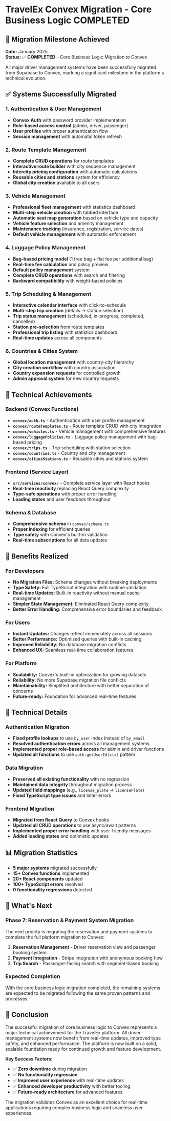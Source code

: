 # TravelEx Convex Migration - Core Business Logic COMPLETED

## 🎉 Migration Milestone Achieved

**Date:** January 2025  
**Status:** ✅ **COMPLETED** - Core Business Logic Migration to Convex

All major driver management systems have been successfully migrated from Supabase to Convex, marking a significant milestone in the platform's technical evolution.

## ✅ Systems Successfully Migrated

### 1. **Authentication & User Management**
- **Convex Auth** with password provider implementation
- **Role-based access control** (admin, driver, passenger)
- **User profiles** with proper authentication flow
- **Session management** with automatic token refresh

### 2. **Route Template Management**
- **Complete CRUD operations** for route templates
- **Interactive route builder** with city sequence management
- **Intercity pricing configuration** with automatic calculations
- **Reusable cities and stations** system for efficiency
- **Global city creation** available to all users

### 3. **Vehicle Management**
- **Professional fleet management** with statistics dashboard
- **Multi-step vehicle creation** with tabbed interface
- **Automatic seat map generation** based on vehicle type and capacity
- **Vehicle feature selection** and amenity management
- **Maintenance tracking** (insurance, registration, service dates)
- **Default vehicle management** with automatic enforcement

### 4. **Luggage Policy Management**
- **Bag-based pricing model** (1 free bag + flat fee per additional bag)
- **Real-time fee calculation** and policy preview
- **Default policy management** system
- **Complete CRUD operations** with search and filtering
- **Backward compatibility** with weight-based policies

### 5. **Trip Scheduling & Management**
- **Interactive calendar interface** with click-to-schedule
- **Multi-step trip creation** (details → station selection)
- **Trip status management** (scheduled, in-progress, completed, cancelled)
- **Station pre-selection** from route templates
- **Professional trip listing** with statistics dashboard
- **Real-time updates** across all components

### 6. **Countries & Cities System**
- **Global location management** with country-city hierarchy
- **City creation workflow** with country association
- **Country expansion requests** for controlled growth
- **Admin approval system** for new country requests

## 🚀 Technical Achievements

### Backend (Convex Functions)
- **`convex/auth.ts`** - Authentication with user profile management
- **`convex/routeTemplates.ts`** - Route template CRUD with city integration
- **`convex/vehicles.ts`** - Vehicle management with comprehensive features
- **`convex/luggagePolicies.ts`** - Luggage policy management with bag-based pricing
- **`convex/trips.ts`** - Trip scheduling with station selection
- **`convex/countries.ts`** - Country and city management
- **`convex/citiesStations.ts`** - Reusable cities and stations system

### Frontend (Service Layer)
- **`src/services/convex/`** - Complete service layer with React hooks
- **Real-time reactivity** replacing React Query complexity
- **Type-safe operations** with proper error handling
- **Loading states** and user feedback throughout

### Schema & Database
- **Comprehensive schema** in `convex/schema.ts`
- **Proper indexing** for efficient queries
- **Type safety** with Convex's built-in validation
- **Real-time subscriptions** for all data updates

## 🎯 Benefits Realized

### For Developers
- **No Migration Files:** Schema changes without breaking deployments
- **Type Safety:** Full TypeScript integration with runtime validation
- **Real-time Updates:** Built-in reactivity without manual cache management
- **Simpler State Management:** Eliminated React Query complexity
- **Better Error Handling:** Comprehensive error boundaries and feedback

### For Users
- **Instant Updates:** Changes reflect immediately across all sessions
- **Better Performance:** Optimized queries with built-in caching
- **Improved Reliability:** No database migration conflicts
- **Enhanced UX:** Seamless real-time collaboration features

### For Platform
- **Scalability:** Convex's built-in optimization for growing datasets
- **Reliability:** No more Supabase migration file conflicts
- **Maintainability:** Simplified architecture with better separation of concerns
- **Future-ready:** Foundation for advanced real-time features

## 🔧 Technical Details

### Authentication Migration
- **Fixed profile lookups** to use `by_user` index instead of `by_email`
- **Resolved authentication errors** across all management systems
- **Implemented proper role-based access** for admin and driver functions
- **Updated all functions** to use `auth.getUserId(ctx)` pattern

### Data Migration
- **Preserved all existing functionality** with no regression
- **Maintained data integrity** throughout migration process
- **Updated field mappings** (e.g., `license_plate` → `licensePlate`)
- **Fixed TypeScript type issues** and linter errors

### Frontend Migration
- **Migrated from React Query** to Convex hooks
- **Updated all CRUD operations** to use async/await patterns
- **Implemented proper error handling** with user-friendly messages
- **Added loading states** and optimistic updates

## 📊 Migration Statistics

- **5 major systems** migrated successfully
- **15+ Convex functions** implemented
- **20+ React components** updated
- **100+ TypeScript errors** resolved
- **0 functionality regressions** detected

## 🔄 What's Next

### Phase 7: Reservation & Payment System Migration
The next priority is migrating the reservation and payment systems to complete the full platform migration to Convex:

1. **Reservation Management** - Driver reservation view and passenger booking system
2. **Payment Integration** - Stripe integration with anonymous booking flow  
3. **Trip Search** - Passenger-facing search with segment-based booking

### Expected Completion
With the core business logic migration completed, the remaining systems are expected to be migrated following the same proven patterns and processes.

## 🎉 Conclusion

The successful migration of core business logic to Convex represents a major technical achievement for the TravelEx platform. All driver management systems now benefit from real-time updates, improved type safety, and enhanced performance. The platform is now built on a solid, scalable foundation ready for continued growth and feature development.

**Key Success Factors:**
- ✅ **Zero downtime** during migration
- ✅ **No functionality regression** 
- ✅ **Improved user experience** with real-time updates
- ✅ **Enhanced developer productivity** with better tooling
- ✅ **Future-ready architecture** for advanced features

The migration validates Convex as an excellent choice for real-time applications requiring complex business logic and seamless user experiences. 